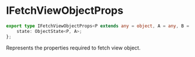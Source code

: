 # IFetchViewObjectProps

```ts
export type IFetchViewObjectProps<P extends any = object, A = any, B = any, C = any, D = any, E = any, F = any, G = any, H = any, I = any, J = any> = IFetchViewBaseProps<P, A, B, C, D, E, F, G, H, I, J> & {
    state: ObjectState<P, A>;
};
```

Represents the properties required to fetch view object.
